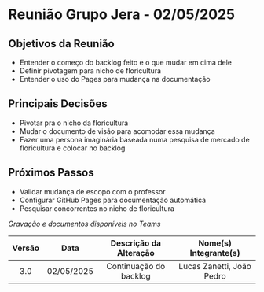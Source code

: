 # Reunião Grupo Jera - 02/05/2025

## Objetivos da Reunião
- Entender o começo do backlog feito e o que mudar em cima dele
- Definir pivotagem para nicho de floricultura  
- Entender o uso do Pages para mudança na documentação

## Principais Decisões
- Pivotar pra o nicho da floricultura
- Mudar o documento de visão para acomodar essa mudança
- Fazer uma persona imaginária baseada numa pesquisa de mercado de floricultura e colocar no backlog


## Próximos Passos
- Validar mudança de escopo com o professor
- Configurar GitHub Pages para documentação automática  
- Pesquisar concorrentes no nicho de floricultura  

*Gravação e documentos disponíveis no Teams*  

| Versão | Data | Descrição da Alteração | Nome(s) Integrante(s) |
| :----: | :--: | :--------------------: | :-------------------: |
| 3.0 | 02/05/2025 | Continuação do backlog  | Lucas Zanetti, João Pedro |

